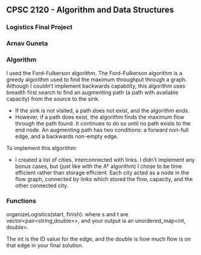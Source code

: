 ## CPSC 2120 - Algorithm and Data Structures
### Logistics Final Project
### Arnav Guneta

### Algorithm
I used the Ford-Fulkerson algorithm. 
The Ford-Fulkerson algorithm is a greedy algorithm used to find the maximum throughput through a graph. 
Although I couldn’t implement backwards capability, this algorithm uses breadth first search to find an augmenting path (a path with available capacity) from the source to the sink. 
- If the sink is not visited, a path does not exist, and the algorithm ends. 
- However, if a path does exist, the algorithm finds the maximum flow through the path found. It continues to do so until no path exists to the end node. 
An augmenting path has two conditions: a forward non-full edge, and a backwards non-empty edge.

To implement this algorithm:
- I created a list of cities, interconnected with links. 
I didn’t implement any bonus cases, but (just like with the A* algorithm) I chose to be time efficient rather than storage efficient. 
Each city acted as a node in the flow graph, connected by links which stored the flow, capacity, and the other connected city. 

### Functions
organizeLogistics(start, finish): where s and t are vector<pair<string,double>>, and your output is an unordered_map<int, double>. 

The int is the ID value for the edge, and the double is how much flow is on that edge in your final solution.
